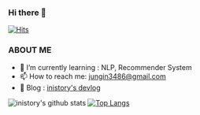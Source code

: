 ### Hi there 👋 
[![Hits](https://hits.seeyoufarm.com/api/count/incr/badge.svg?url=https%3A%2F%2Fgithub.com%2Finistory&count_bg=%23044C89&title_bg=%23555555&icon=&icon_color=%23E7E7E7&title=Visits&edge_flat=false)](https://hits.seeyoufarm.com)

### ABOUT ME

- 🌱  I’m currently learning : NLP, Recommender System
- 📫  How to reach me: <a href="mailto:jungin3486@gmail.com">jungin3486@gmail.com</a>
- 💬  Blog : [inistory's devlog](https://inistory.tistory.com/)


![inistory's github stats](https://github-readme-stats.vercel.app/api?username=inistory&show_icons=true)
[![Top Langs](https://github-readme-stats.vercel.app/api/top-langs/?username=inistory)](https://github.com/anuraghazra/github-readme-stats)

<!-- ### Projects
|    project name    | type  | repo |
|:----------:|:------:| :---- | 
| HatespeechHAN |`NLP`| [https://github.com/smile-speech/hatespeechHAN](https://github.com/smile-speech/hatespeechHAN) | 
| HatespeechHAN-telegram-bot |`NLP`| [https://github.com/smile-speech/hatespeechHAN-telegram-bot](https://github.com/smile-speech/hatespeechHAN-telegram-bot) | 
| Netflix data EDA |`EDA` |  [https://github.com/netfleeex](https://github.com/netfleeex) | 
| AI-wonderland |`Web` `NLP`|  [https://github.com/inistory/AI-wonderland](https://github.com/inistory/AI-wonderland) | 
| Checkmate - Todolist service |`Web`|  [https://github.com/inistory/checkmate](https://github.com/inistory/checkmate) |  -->




<!--
**inistory/inistory** is a ✨ _special_ ✨ repository because its `README.md` (this file) appears on your GitHub profile.

Here are some ideas to get you started:

- 🔭 I’m currently working on ...
- 🌱 I’m currently learning ...
- 👯 I’m looking to collaborate on ...
- 🤔 I’m looking for help with ...
- 💬 Ask me about ...
- 📫 How to reach me: ...
- 😄 Pronouns: ...
- ⚡ Fun fact: ...
-->
